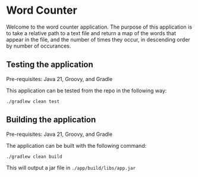 # Word Counter

Welcome to the word counter application. The purpose
of this application is to take a relative path to
a text file and return a map of the words that 
appear in the file, and the number of times they
occur, in descending order by number of occurances.

## Testing the application

Pre-requisites: Java 21, Groovy, and Gradle

This application can be tested from the repo in the
following way:

`./gradlew clean test`

## Building the application

Pre-requisites: Java 21, Groovy, and Gradle

The application can be built with the following
command:

`./gradlew clean build`

This will output a jar file in
`./app/build/libs/app.jar`